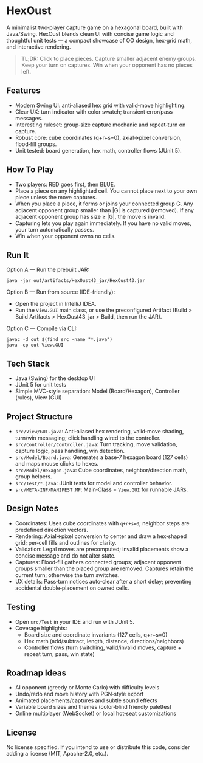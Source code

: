 # HexOust

A minimalist two‑player capture game on a hexagonal board, built with Java/Swing. HexOust blends clean UI with concise game logic and thoughtful unit tests — a compact showcase of OO design, hex‑grid math, and interactive rendering.

> TL;DR: Click to place pieces. Capture smaller adjacent enemy groups. Keep your turn on captures. Win when your opponent has no pieces left.

## Features

- Modern Swing UI: anti‑aliased hex grid with valid‑move highlighting.
- Clear UX: turn indicator with color swatch; transient error/pass messages.
- Interesting ruleset: group‑size capture mechanic and repeat‑turn on capture.
- Robust core: cube coordinates (q+r+s=0), axial→pixel conversion, flood‑fill groups.
- Unit tested: board generation, hex math, controller flows (JUnit 5).

## How To Play

- Two players: RED goes first, then BLUE.
- Place a piece on any highlighted cell. You cannot place next to your own piece unless the move captures.
- When you place a piece, it forms or joins your connected group G. Any adjacent opponent group smaller than |G| is captured (removed). If any adjacent opponent group has size ≥ |G|, the move is invalid.
- Capturing lets you play again immediately. If you have no valid moves, your turn automatically passes.
- Win when your opponent owns no cells.

## Run It

Option A — Run the prebuilt JAR:

```
java -jar out/artifacts/HexOust43_jar/HexOust43.jar
```

Option B — Run from source (IDE-friendly):

- Open the project in IntelliJ IDEA.
- Run the `View.GUI` main class, or use the preconfigured Artifact (Build > Build Artifacts > HexOust43_jar > Build, then run the JAR).

Option C — Compile via CLI:

```
javac -d out $(find src -name "*.java")
java -cp out View.GUI
```

## Tech Stack

- Java (Swing) for the desktop UI
- JUnit 5 for unit tests
- Simple MVC-style separation: Model (Board/Hexagon), Controller (rules), View (GUI)

## Project Structure

- `src/View/GUI.java`: Anti‑aliased hex rendering, valid‑move shading, turn/win messaging; click handling wired to the controller.
- `src/Controller/Controller.java`: Turn tracking, move validation, capture logic, pass handling, win detection.
- `src/Model/Board.java`: Generates a base‑7 hexagon board (127 cells) and maps mouse clicks to hexes.
- `src/Model/Hexagon.java`: Cube coordinates, neighbor/direction math, group helpers.
- `src/Test/*.java`: JUnit tests for model and controller behavior.
- `src/META-INF/MANIFEST.MF`: Main‑Class = `View.GUI` for runnable JARs.

## Design Notes

- Coordinates: Uses cube coordinates with `q+r+s=0`; neighbor steps are predefined direction vectors.
- Rendering: Axial→pixel conversion to center and draw a hex‑shaped grid; per‑cell fills and outlines for clarity.
- Validation: Legal moves are precomputed; invalid placements show a concise message and do not alter state.
- Captures: Flood‑fill gathers connected groups; adjacent opponent groups smaller than the placed group are removed. Captures retain the current turn; otherwise the turn switches.
- UX details: Pass‑turn notices auto‑clear after a short delay; preventing accidental double‑placement on owned cells.

## Testing

- Open `src/Test` in your IDE and run with JUnit 5.
- Coverage highlights:
  - Board size and coordinate invariants (127 cells, q+r+s=0)
  - Hex math (add/subtract, length, distance, directions/neighbors)
  - Controller flows (turn switching, valid/invalid moves, capture + repeat turn, pass, win state)

## Roadmap Ideas

- AI opponent (greedy or Monte Carlo) with difficulty levels
- Undo/redo and move history with PGN‑style export
- Animated placements/captures and subtle sound effects
- Variable board sizes and themes (color‑blind friendly palettes)
- Online multiplayer (WebSocket) or local hot‑seat customizations



## License

No license specified. If you intend to use or distribute this code, consider adding a license (MIT, Apache‑2.0, etc.).
